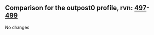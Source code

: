 ## Comparison for the outpost0 profile, rvn: [497](https://github.com/PRO100KatYT/FortniteProfileRevisions/tree/main/profiles/outpost0/497%20outpost0.json)-[499](https://github.com/PRO100KatYT/FortniteProfileRevisions/tree/main/profiles/outpost0/499%20outpost0.json)

No changes
